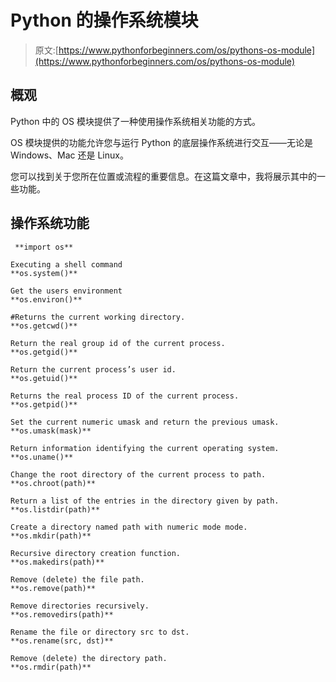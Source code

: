 # Python 的操作系统模块

> 原文:[https://www.pythonforbeginners.com/os/pythons-os-module](https://www.pythonforbeginners.com/os/pythons-os-module)

## 概观

Python 中的 OS 模块提供了一种使用操作系统相关功能的方式。

OS 模块提供的功能允许您与运行 Python 的底层操作系统进行交互——无论是 Windows、Mac 还是 Linux。

您可以找到关于您所在位置或流程的重要信息。在这篇文章中，我将展示其中的一些功能。

## 操作系统功能

```
 **import os**

Executing a shell command
**os.system()**    

Get the users environment 
**os.environ()**   

#Returns the current working directory.
**os.getcwd()**   

Return the real group id of the current process.
**os.getgid()**       

Return the current process’s user id.
**os.getuid()**    

Returns the real process ID of the current process.
**os.getpid()**     

Set the current numeric umask and return the previous umask.
**os.umask(mask)**   

Return information identifying the current operating system.
**os.uname()**     

Change the root directory of the current process to path.
**os.chroot(path)**   

Return a list of the entries in the directory given by path.
**os.listdir(path)** 

Create a directory named path with numeric mode mode.
**os.mkdir(path)**    

Recursive directory creation function.
**os.makedirs(path)**  

Remove (delete) the file path.
**os.remove(path)**    

Remove directories recursively.
**os.removedirs(path)** 

Rename the file or directory src to dst.
**os.rename(src, dst)**  

Remove (delete) the directory path.
**os.rmdir(path)** 
```